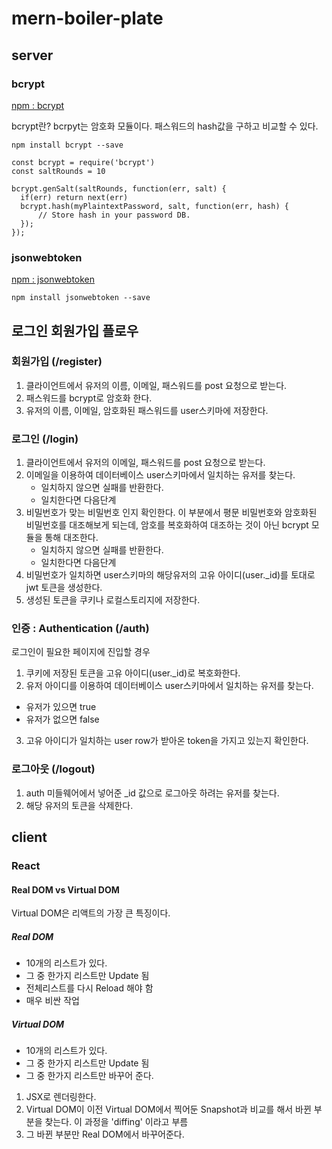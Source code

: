 # mern-boiler-plate

## server

### bcrypt

[npm : bcrypt](https://www.npmjs.com/package/bcrypt)

bcrypt란? bcrpyt는 암호화 모듈이다. 패스워드의 hash값을 구하고 비교할 수 있다.

```
npm install bcrypt --save
```

```
const bcrypt = require('bcrypt')
const saltRounds = 10

bcrypt.genSalt(saltRounds, function(err, salt) {
  if(err) return next(err)
  bcrypt.hash(myPlaintextPassword, salt, function(err, hash) {
      // Store hash in your password DB.
  });
});
```

### jsonwebtoken

[npm : jsonwebtoken](https://www.npmjs.com/package/jsonwebtoken)


```
npm install jsonwebtoken --save
```

## 로그인 회원가입 플로우

### 회원가입 (/register)

1. 클라이언트에서 유저의 이름, 이메일, 패스워드를 post 요청으로 받는다.
2. 패스워드를 bcrypt로 암호화 한다.
3. 유저의 이름, 이메일, 암호화된 패스워드를 user스키마에 저장한다.

### 로그인 (/login)

1. 클라이언트에서 유저의 이메일, 패스워드를 post 요청으로 받는다.
2. 이메일을 이용하여 데이터베이스 user스키마에서 일치하는 유저를 찾는다.
   * 일치하지 않으면 실패를 반환한다.
   * 일치한다면 다음단계
3. 비밀번호가 맞는 비밀번호 인지 확인한다. 이 부분에서 평문 비밀번호와 암호화된 비밀번호를 대조해보게 되는데, 암호를 복호화하여 대조하는 것이 아닌 bcrypt 모듈을 통해 대조한다.
   * 일치하지 않으면 실패를 반환한다.
   * 일치한다면 다음단계
4. 비밀번호가 일치하면 user스키마의 해당유저의 고유 아이디(user._id)를 토대로 jwt 토큰을 생성한다. 
5. 생성된 토큰을 쿠키나 로컬스토리지에 저장한다.

### 인증 : Authentication (/auth)

로그인이 필요한 페이지에 진입할 경우

1. 쿠키에 저장된 토큰을 고유 아이디(user._id)로 복호화한다.
2. 유저 아이디를 이용하여 데이터베이스 user스키마에서 일치하는 유저를 찾는다.
  * 유저가 있으면 true
  * 유저가 없으면 false
3. 고유 아이디가 일치하는 user row가 받아온 token을 가지고 있는지 확인한다.

### 로그아웃 (/logout)

1. auth 미들웨어에서 넣어준 _id 값으로 로그아웃 하려는 유저를 찾는다.
2. 해당 유저의 토큰을 삭제한다.

## client

### React

#### Real DOM vs Virtual DOM

Virtual DOM은 리액트의 가장 큰 특징이다.

##### Real DOM

* 10개의 리스트가 있다.
* 그 중 한가지 리스트만 Update 됨
* 전체리스트를 다시 Reload 해야 함
* 매우 비싼 작업

##### Virtual DOM

* 10개의 리스트가 있다.
* 그 중 한가지 리스트만 Update 됨
* 그 중 한가지 리스트만 바꾸어 준다.

1. JSX로 렌더링한다.
2. Virtual DOM이 이전 Virtual DOM에서 찍어둔 Snapshot과 비교를 해서 바뀐 부분을 찾는다. 이 과정을 'diffing' 이라고 부름
3. 그 바뀐 부분만 Real DOM에서 바꾸어준다.